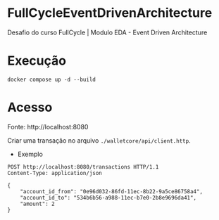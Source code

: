 # FullCycleEventDrivenArchitecture
Desafio do curso FullCycle | Modulo EDA - Event Driven Architecture

# Execução
```
docker compose up -d --build
```

# Acesso 
Fonte: http://localhost:8080

Criar uma transação no arquivo ```./walletcore/api/client.http```. 
- Exemplo
```
POST http://localhost:8080/transactions HTTP/1.1
Content-Type: application/json

{
    "account_id_from": "0e96d032-86fd-11ec-8b22-9a5ce86758a4",
    "account_id_to": "534b6b56-a988-11ec-b7e0-2b8e9696da41",
    "amount": 2
}
